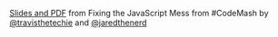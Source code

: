 [Slides and PDF](https://www.dropbox.com/sh/sflq2v7losz5eg7/R_n8H5WbAT) from Fixing the JavaScript Mess from #CodeMash by [@travisthetechie](https://twitter.com/travisthetechie) and [@jaredthenerd](https://twitter.com/jaredthenerd)
 
